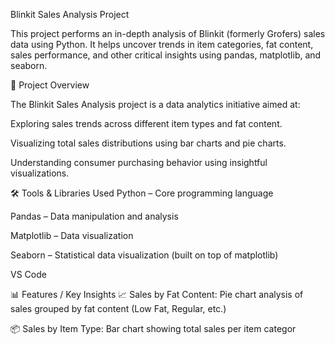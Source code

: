 Blinkit Sales Analysis Project

This project performs an in-depth analysis of Blinkit (formerly Grofers) sales data using Python. It helps uncover trends in item categories, fat content, sales performance, and other critical insights using pandas, matplotlib, and seaborn.

📌 Project Overview

The Blinkit Sales Analysis project is a data analytics initiative aimed at:

Exploring sales trends across different item types and fat content.

Visualizing total sales distributions using bar charts and pie charts.

Understanding consumer purchasing behavior using insightful visualizations.

🛠️ Tools & Libraries Used
Python – Core programming language

Pandas – Data manipulation and analysis

Matplotlib – Data visualization

Seaborn – Statistical data visualization (built on top of matplotlib)

VS Code

📊 Features / Key Insights
📈 Sales by Fat Content: Pie chart analysis of sales grouped by fat content (Low Fat, Regular, etc.)

📦 Sales by Item Type: Bar chart showing total sales per item categor
